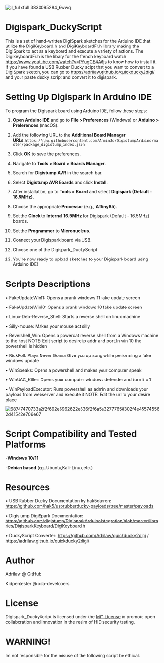 ![il_fullxfull 3830095284_6wwq](https://github.com/Adrilaw/Digispark_DuckyScript/assets/65346144/8cfb1fb1-f485-42e1-8913-d8977d933bd6)

# Digispark_DuckyScript
This is a set of hand-written DigiSpark sketches for the Arduino IDE that utilize the DigiKeyboard.h and DigiKeyboardFr.h library making the DigiSpark to act as a keyboard and execute a variety of actions. The DigikeyboardFr.h is the libary for the french keyboard watch https://www.youtube.com/watch?v=PYugCE4A6js to know how to install it. If you have found a USB Rubber Ducky scipt that you want to convert to a DigiSpark sketch, you can go to https://adrilaw.github.io/quickducky2digi/ and your paste ducky script and convert it to digispark.

# Setting Up Digispark in Arduino IDE

To program the Digispark board using Arduino IDE, follow these steps:

1. **Open Arduino IDE** and go to **File > Preferences** (Windows) or **Arduino > Preferences** (macOS).

2. Add the following URL to the **Additional Board Manager URLs**:`https://raw.githubusercontent.com/ArminJo/DigistumpArduino/master/package_digistump_index.json`
3. Click **OK** to save the preferences.

4. Navigate to **Tools > Board > Boards Manager**.

5. Search for **Digistump AVR** in the search bar.

6. Select **Digistump AVR Boards** and click **Install**.

7. After installation, go to **Tools > Board** and select **Digispark (Default - 16.5MHz)**.

8. Choose the appropriate **Processor** (e.g., **ATtiny85**).

9. Set the **Clock** to **Internal 16.5MHz** for Digispark (Default - 16.5MHz) boards.

10. Set the **Programmer** to **Micronucleus**.
   
12. Connect your Digispark board via USB.

13. Choose one of the Digispark_DuckyScript

14. You're now ready to upload sketches to your Digispark board using Arduino IDE!

# Scripts Descriptions
 • FakeUpdateWin11: Opens a prank windows 11 fake update screen

 • FakeUpdateWin10: Opens a prank windows 10 fake update screen

 • Linux-Deb-Reverse_Shell: Starts a reverse shell on linux machine 

 • Silly-mouse: Makes your mouse act silly
 
 • Revershell_Win: Opens a powercat reverse shell from a Windows machine to the host NOTE: Edit script to desire ip addr and port.In win 10 the powershell is hidden
 
 • RickRoll: Plays Never Gonna Give you up song while performing a fake windows update
 
 • WinSpeaks: Opens a powershell and makes your computer speak 
 
 • WinUAC_Killer: Opens your computer windows defender and turn it off

 • WinPayloadExecutor: Runs powershell as admin and downloads your payload from webserver and execute it  NOTE: Edit the url to your desire place

![68747470733a2f2f692e6962622e636f2f6a5a32777658302f4e455745562d41542e706e67](https://github.com/user-attachments/assets/34b0b9fd-01e8-42c3-a98f-7276218edb73)

 # Script Compatibility and Tested Platforms
 -**Windows 10/11**
 
 -**Debian based** (eg..Ubuntu,Kali-Linux,etc.)

# Resources
• USB Rubber Ducky Documentation by hak5darren: https://github.com/hak5/usbrubberducky-payloads/tree/master/payloads
 
• Digistump DigiSpark Documentation: https://github.com/digistump/DigisparkArduinoIntegration/blob/master/libraries/DigisparkKeyboard/DigiKeyboard.h
 
• DuckyScript Converter: https://github.com/Adrilaw/quickducky2digi / https://adrilaw.github.io/quickducky2digi/

# Author
Adrilaw @ GitHub

Kidpentester @ xda-developers

# License
Digispark_DuckyScript is licensed under the [MIT License](LICENSE) to promote open collaboration and innovation in the realm of HID security testing.

# WARNING!
Im not responsible for the misuse of the following script be ethical.
